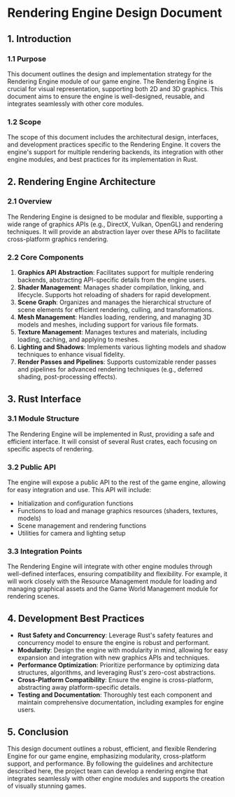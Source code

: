 # Rendering Engine Design Document

## 1. Introduction

### 1.1 Purpose
This document outlines the design and implementation strategy for the Rendering Engine module of our game engine. The Rendering Engine is crucial for visual representation, supporting both 2D and 3D graphics. This document aims to ensure the engine is well-designed, reusable, and integrates seamlessly with other core modules.

### 1.2 Scope
The scope of this document includes the architectural design, interfaces, and development practices specific to the Rendering Engine. It covers the engine's support for multiple rendering backends, its integration with other engine modules, and best practices for its implementation in Rust.

## 2. Rendering Engine Architecture

### 2.1 Overview
The Rendering Engine is designed to be modular and flexible, supporting a wide range of graphics APIs (e.g., DirectX, Vulkan, OpenGL) and rendering techniques. It will provide an abstraction layer over these APIs to facilitate cross-platform graphics rendering.

### 2.2 Core Components

1. **Graphics API Abstraction**: Facilitates support for multiple rendering backends, abstracting API-specific details from the engine users.
2. **Shader Management**: Manages shader compilation, linking, and lifecycle. Supports hot reloading of shaders for rapid development.
3. **Scene Graph**: Organizes and manages the hierarchical structure of scene elements for efficient rendering, culling, and transformations.
4. **Mesh Management**: Handles loading, rendering, and managing 3D models and meshes, including support for various file formats.
5. **Texture Management**: Manages textures and materials, including loading, caching, and applying to meshes.
6. **Lighting and Shadows**: Implements various lighting models and shadow techniques to enhance visual fidelity.
7. **Render Passes and Pipelines**: Supports customizable render passes and pipelines for advanced rendering techniques (e.g., deferred shading, post-processing effects).

## 3. Rust Interface

### 3.1 Module Structure
The Rendering Engine will be implemented in Rust, providing a safe and efficient interface. It will consist of several Rust crates, each focusing on specific aspects of rendering.

### 3.2 Public API
The engine will expose a public API to the rest of the game engine, allowing for easy integration and use. This API will include:

- Initialization and configuration functions
- Functions to load and manage graphics resources (shaders, textures, models)
- Scene management and rendering functions
- Utilities for camera and lighting setup

### 3.3 Integration Points
The Rendering Engine will integrate with other engine modules through well-defined interfaces, ensuring compatibility and flexibility. For example, it will work closely with the Resource Management module for loading and managing graphical assets and the Game World Management module for rendering scenes.

## 4. Development Best Practices

- **Rust Safety and Concurrency**: Leverage Rust's safety features and concurrency model to ensure the engine is robust and performant.
- **Modularity**: Design the engine with modularity in mind, allowing for easy expansion and integration with new graphics APIs and techniques.
- **Performance Optimization**: Prioritize performance by optimizing data structures, algorithms, and leveraging Rust's zero-cost abstractions.
- **Cross-Platform Compatibility**: Ensure the engine is cross-platform, abstracting away platform-specific details.
- **Testing and Documentation**: Thoroughly test each component and maintain comprehensive documentation, including examples for engine users.

## 5. Conclusion

This design document outlines a robust, efficient, and flexible Rendering Engine for our game engine, emphasizing modularity, cross-platform support, and performance. By following the guidelines and architecture described here, the project team can develop a rendering engine that integrates seamlessly with other engine modules and supports the creation of visually stunning games.
